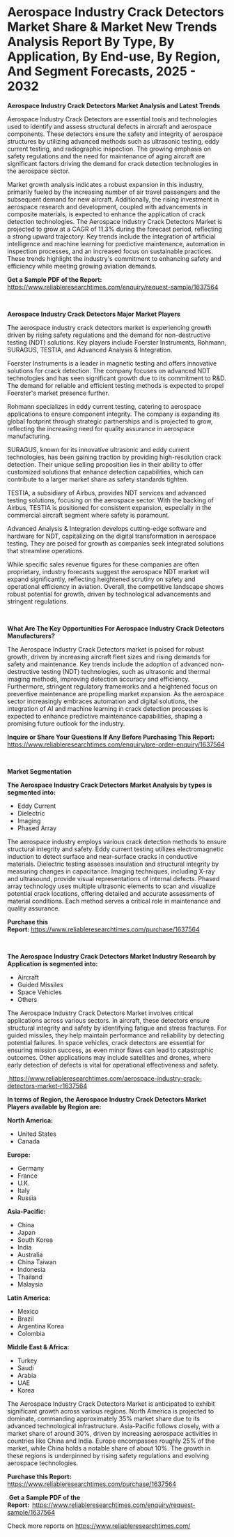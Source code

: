 <p><h1>Aerospace Industry Crack Detectors Market Share & Market New Trends Analysis Report By Type, By Application, By End-use, By Region, And Segment Forecasts, 2025 - 2032</h1></p><p><strong>Aerospace Industry Crack Detectors Market Analysis and Latest Trends</strong></p>
<p><p>Aerospace Industry Crack Detectors are essential tools and technologies used to identify and assess structural defects in aircraft and aerospace components. These detectors ensure the safety and integrity of aerospace structures by utilizing advanced methods such as ultrasonic testing, eddy current testing, and radiographic inspection. The growing emphasis on safety regulations and the need for maintenance of aging aircraft are significant factors driving the demand for crack detection technologies in the aerospace sector.</p><p>Market growth analysis indicates a robust expansion in this industry, primarily fueled by the increasing number of air travel passengers and the subsequent demand for new aircraft. Additionally, the rising investment in aerospace research and development, coupled with advancements in composite materials, is expected to enhance the application of crack detection technologies. The Aerospace Industry Crack Detectors Market is projected to grow at a CAGR of 11.3% during the forecast period, reflecting a strong upward trajectory. Key trends include the integration of artificial intelligence and machine learning for predictive maintenance, automation in inspection processes, and an increased focus on sustainable practices. These trends highlight the industry's commitment to enhancing safety and efficiency while meeting growing aviation demands.</p></p>
<p><strong>Get a Sample PDF of the Report:&nbsp;</strong> <a href="https://www.reliableresearchtimes.com/enquiry/request-sample/1637564?utm_campaign=2006&utm_medium=2&utm_source=Github&utm_content=ia&utm_term=23032025&utm_id=aerospace-industry-crack-detectors">https://www.reliableresearchtimes.com/enquiry/request-sample/1637564</a></p>
<p>&nbsp;</p>
<p><strong>Aerospace Industry Crack Detectors Major Market Players</strong></p>
<p><p>The aerospace industry crack detectors market is experiencing growth driven by rising safety regulations and the demand for non-destructive testing (NDT) solutions. Key players include Foerster Instruments, Rohmann, SURAGUS, TESTIA, and Advanced Analysis & Integration.</p><p>Foerster Instruments is a leader in magnetic testing and offers innovative solutions for crack detection. The company focuses on advanced NDT technologies and has seen significant growth due to its commitment to R&D. The demand for reliable and efficient testing methods is expected to propel Foerster's market presence further.</p><p>Rohmann specializes in eddy current testing, catering to aerospace applications to ensure component integrity. The company is expanding its global footprint through strategic partnerships and is projected to grow, reflecting the increasing need for quality assurance in aerospace manufacturing.</p><p>SURAGUS, known for its innovative ultrasonic and eddy current technologies, has been gaining traction by providing high-resolution crack detection. Their unique selling proposition lies in their ability to offer customized solutions that enhance detection capabilities, which can contribute to a larger market share as safety standards tighten.</p><p>TESTIA, a subsidiary of Airbus, provides NDT services and advanced testing solutions, focusing on the aerospace sector. With the backing of Airbus, TESTIA is positioned for consistent expansion, especially in the commercial aircraft segment where safety is paramount.</p><p>Advanced Analysis & Integration develops cutting-edge software and hardware for NDT, capitalizing on the digital transformation in aerospace testing. They are poised for growth as companies seek integrated solutions that streamline operations.</p><p>While specific sales revenue figures for these companies are often proprietary, industry forecasts suggest the aerospace NDT market will expand significantly, reflecting heightened scrutiny on safety and operational efficiency in aviation. Overall, the competitive landscape shows robust potential for growth, driven by technological advancements and stringent regulations.</p></p>
<p>&nbsp;</p>
<p><strong>What Are The Key Opportunities For Aerospace Industry Crack Detectors Manufacturers?</strong></p>
<p><p>The Aerospace Industry Crack Detectors market is poised for robust growth, driven by increasing aircraft fleet sizes and rising demands for safety and maintenance. Key trends include the adoption of advanced non-destructive testing (NDT) technologies, such as ultrasonic and thermal imaging methods, improving detection accuracy and efficiency. Furthermore, stringent regulatory frameworks and a heightened focus on preventive maintenance are propelling market expansion. As the aerospace sector increasingly embraces automation and digital solutions, the integration of AI and machine learning in crack detection processes is expected to enhance predictive maintenance capabilities, shaping a promising future outlook for the industry.</p></p>
<p><strong>Inquire or Share Your Questions If Any Before Purchasing This Report:</strong> <a href="https://www.reliableresearchtimes.com/enquiry/pre-order-enquiry/1637564?utm_campaign=2006&utm_medium=2&utm_source=Github&utm_content=ia&utm_term=23032025&utm_id=aerospace-industry-crack-detectors">https://www.reliableresearchtimes.com/enquiry/pre-order-enquiry/1637564</a></p>
<p>&nbsp;</p>
<p><strong>Market Segmentation</strong></p>
<p><strong>The Aerospace Industry Crack Detectors Market Analysis by types is segmented into:</strong></p>
<p><ul><li>Eddy Current</li><li>Dielectric</li><li>Imaging</li><li>Phased Array</li></ul></p>
<p><p>The aerospace industry employs various crack detection methods to ensure structural integrity and safety. Eddy current testing utilizes electromagnetic induction to detect surface and near-surface cracks in conductive materials. Dielectric testing assesses insulation and structural integrity by measuring changes in capacitance. Imaging techniques, including X-ray and ultrasound, provide visual representations of internal defects. Phased array technology uses multiple ultrasonic elements to scan and visualize potential crack locations, offering detailed and accurate assessments of material conditions. Each method serves a critical role in maintenance and quality assurance.</p></p>
<p><strong>Purchase this Report:&nbsp;</strong><a href="https://www.reliableresearchtimes.com/purchase/1637564?utm_campaign=2006&utm_medium=2&utm_source=Github&utm_content=ia&utm_term=23032025&utm_id=aerospace-industry-crack-detectors">https://www.reliableresearchtimes.com/purchase/1637564</a></p>
<p>&nbsp;</p>
<p><strong>The Aerospace Industry Crack Detectors Market Industry Research by Application is segmented into:</strong></p>
<p><ul><li>Aircraft</li><li>Guided Missiles</li><li>Space Vehicles</li><li>Others</li></ul></p>
<p><p>The Aerospace Industry Crack Detectors Market involves critical applications across various sectors. In aircraft, these detectors ensure structural integrity and safety by identifying fatigue and stress fractures. For guided missiles, they help maintain performance and reliability by detecting potential failures. In space vehicles, crack detectors are essential for ensuring mission success, as even minor flaws can lead to catastrophic outcomes. Other applications may include satellites and drones, where early detection of defects is vital for operational effectiveness and safety.</p></p>
<p><a href="https://www.reliableresearchtimes.com/aerospace-industry-crack-detectors-market-r1637564?utm_campaign=2006&utm_medium=2&utm_source=Github&utm_content=ia&utm_term=23032025&utm_id=aerospace-industry-crack-detectors">&nbsp;https://www.reliableresearchtimes.com/aerospace-industry-crack-detectors-market-r1637564</a></p>
<p><strong>In terms of Region, the Aerospace Industry Crack Detectors Market Players available by Region are:</strong></p>
<p>
    <p> <strong> North America: </strong>
        <ul>
            <li>United States</li>
            <li>Canada</li>
        </ul>
        </p> 
    <p> <strong> Europe: </strong>
        <ul>
            <li>Germany</li>
            <li>France</li>
            <li>U.K.</li>
            <li>Italy</li>
            <li>Russia</li>
        </ul>
        </p> 
    <p> <strong> Asia-Pacific: </strong>
        <ul>
            <li>China</li>
            <li>Japan</li>
            <li>South Korea</li>
            <li>India</li>
            <li>Australia</li>
            <li>China Taiwan</li>
            <li>Indonesia</li>
            <li>Thailand</li>
            <li>Malaysia</li>
        </ul>
        </p> 
    <p> <strong> Latin America: </strong>
        <ul>
            <li>Mexico</li>
            <li>Brazil</li>
            <li>Argentina Korea</li>
            <li>Colombia</li>
        </ul>
        </p> 
    <p> <strong> Middle East & Africa: </strong>
        <ul>
            <li>Turkey</li>
            <li>Saudi</li>
            <li>Arabia</li>
            <li>UAE</li>
            <li>Korea</li>
        </ul>
    </p>
    </p>
<p><p>The Aerospace Industry Crack Detectors Market is anticipated to exhibit significant growth across various regions. North America is projected to dominate, commanding approximately 35% market share due to its advanced technological infrastructure. Asia-Pacific follows closely, with a market share of around 30%, driven by increasing aerospace activities in countries like China and India. Europe encompasses roughly 25% of the market, while China holds a notable share of about 10%. The growth in these regions is underpinned by rising safety regulations and evolving aerospace technologies.</p></p>
<p><strong>Purchase this Report: </strong><a href="https://www.reliableresearchtimes.com/purchase/1637564?utm_campaign=2006&utm_medium=2&utm_source=Github&utm_content=ia&utm_term=23032025&utm_id=aerospace-industry-crack-detectors">https://www.reliableresearchtimes.com/purchase/1637564</a></p>
<p>&nbsp;<strong>Get a Sample PDF of the Report:&nbsp;&nbsp;</strong><a href="https://www.reliableresearchtimes.com/enquiry/request-sample/1637564?utm_campaign=2006&utm_medium=2&utm_source=Github&utm_content=ia&utm_term=23032025&utm_id=aerospace-industry-crack-detectors">https://www.reliableresearchtimes.com/enquiry/request-sample/1637564</a></p>
<p><strong></strong></p>
<p>Check more reports on <a href="https://www.reliableresearchtimes.com/?utm_campaign=2006&utm_medium=2&utm_source=Github&utm_content=ia&utm_term=23032025&utm_id=aerospace-industry-crack-detectors">https://www.reliableresearchtimes.com/</a></p>